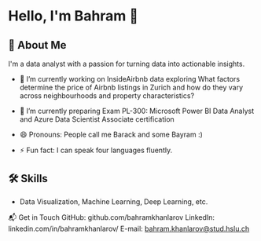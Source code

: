 # Hello, I'm Bahram 👋



## 🚀 About Me
I'm a data analyst with a passion for turning data into actionable insights.

- 🔭 I’m currently working on InsideAirbnb data exploring What factors determine the price of Airbnb listings in Zurich and how do they vary across neighbourhoods and property characteristics?

- 🌱 I’m currently preparing Exam PL-300: Microsoft Power BI Data Analyst and Azure Data Scientist Associate certification

- 😄 Pronouns: People call me Barack and some Bayram :)
- ⚡ Fun fact: I can speak four languages fluently.

## 🛠 Skills
- Data Visualization, Machine Learning, Deep Learning, etc.


📬 Get in Touch
GitHub: github.com/bahramkhanlarov
LinkedIn: linkedin.com/in/bahramkhanlarov/
E-mail: bahram.khanlarov@stud.hslu.ch
